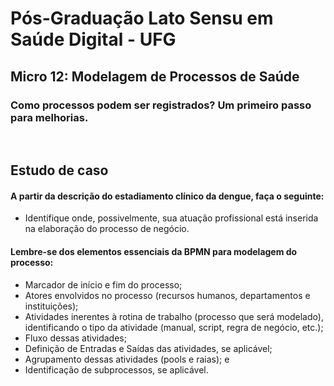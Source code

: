 # Pós-Graduação Lato Sensu em Saúde Digital - UFG
## Micro 12: Modelagem de Processos de Saúde
### Como processos podem ser registrados? Um primeiro passo para melhorias.
<br>

## Estudo de caso
#### A partir da descrição do estadiamento clínico da dengue, faça o seguinte:

<ul>
  <li>Identifique onde, possivelmente, sua atuação profissional está inserida na elaboração do processo de negócio.</li>
</ul>

#### Lembre-se dos elementos essenciais da BPMN para modelagem do processo:

<ul>
  <li>Marcador de início e fim do processo;</li>
  <li>Atores envolvidos no processo (recursos humanos, departamentos e instituições);</li>
  <li>Atividades inerentes à rotina de trabalho (processo que será modelado), identificando o tipo da atividade (manual, script, regra de negócio, etc.);</li>
  <li>Fluxo dessas atividades;</li>
  <li>Definição de Entradas e Saídas das atividades, se aplicável;</li>
  <li>Agrupamento dessas atividades (pools e raias); e</li>
  <li>Identificação de subprocessos, se aplicável.</li>
